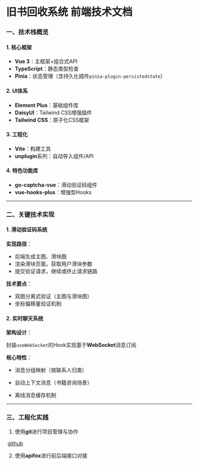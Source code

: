 

# 旧书回收系统 前端技术文档

### 一、技术栈概览

#### 1. 核心框架

- **Vue 3**：主框架+组合式API
- **TypeScript**：静态类型检查
- **Pinia**：状态管理（含持久化插件`pinia-plugin-persistedstate`）

#### 2. UI体系

- **Element Plus**：基础组件库
- **DaisyUI**：Tailwind CSS增强插件
- **Tailwind CSS**：原子化CSS框架

#### 3. 工程化

- **Vite**：构建工具
- **unplugin**系列：自动导入组件/API

#### 4. 特色功能库

- **go-captcha-vue**：滑动验证码组件
- **vue-hooks-plus**：增强型Hooks

------

### 二、关键技术实现

#### 1. 滑动验证码系统

**实现路径**：

- 后端生成主图、滑块图
- 渲染滑块页面，获取用户滑块参数
- 提交验证请求，继续或终止请求链路

**技术要点**：

- 双图分离式验证（主图与滑块图）
- 坐标偏移量验证机制

#### 2. 实时聊天系统

**架构设计**：

封装`useWebSocket`的Hook实现基于**WebSocket**消息订阅

**核心特性**：

- 消息分组映射（按联系人归类）

- 自动上下文消息（书籍咨询场景）
- 离线消息缓存机制

------

### 三、工程化实践

1. 使用**git**进行项目管理与协作

​	[github](https://github.com/MangoGovo/BookRecycleWeb)

2. 使用**apifox**进行前后端接口对接
